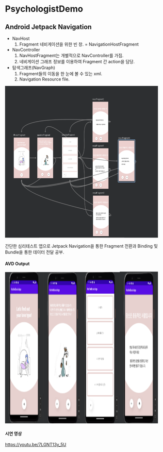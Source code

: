 # PsychologistDemo

## Android Jetpack Navigation 




- NavHost 
  1. Fragment 네비게이션을 위한 빈 창. = NavigationHostFragment
- NavController
  1. NavHostFragment는 개별적으로 NavController를 가짐.
  2. 네비게이션 그래프 정보를 이용하여 Fragment 간 action을 담당.
- 탐색그래프(NavGraph) 
  1. Fragment들의 이동을 한 눈에 볼 수 있는 xml.
  2. Navigation Resource file. 

<img src="app_nav.png" alt="App logic Screen" width="1280px" height="500px">

간단한 심리테스트 앱으로 Jetpack Navigation을 통한 Fragment 전환과 Binding 및 Bundle을 통한 데이터 전달 공부.

#### AVD Output

<img src="FinishScreen.png" alt="Emulator App Screen" width="1280px" height="500px">

#### 시연 영상
https://youtu.be/7LGNT13y_5U
